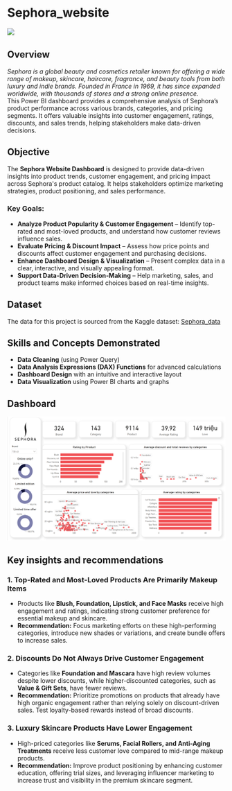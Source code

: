 # Sephora_website
<img src="https://www.thebudgetfashionista.com/wp-content/uploads/2021/03/sephora-logo-720x405.jpg" width="800">

## Overview
<i>Sephora is a global beauty and cosmetics retailer known for offering a wide range of makeup, skincare, haircare, fragrance, and beauty tools from both luxury and indie brands. Founded in France in 1969, it has since expanded worldwide, with thousands of stores and a strong online presence.</i>
<br>This Power BI dashboard provides a comprehensive analysis of Sephora’s product performance across various brands, categories, and pricing segments. It offers valuable insights into customer engagement, ratings, discounts, and sales trends, helping stakeholders make data-driven decisions.
## Objective 
<p>The <strong>Sephora Website Dashboard</strong> is designed to provide data-driven insights into product trends, customer engagement, and pricing impact across Sephora's product catalog. It helps stakeholders optimize marketing strategies, product positioning, and sales performance.</p>

<h3>Key Goals:</h3>
<ul>
    <li><strong>Analyze Product Popularity & Customer Engagement</strong> – Identify top-rated and most-loved products, and understand how customer reviews influence sales.</li>
    <li><strong>Evaluate Pricing & Discount Impact</strong> – Assess how price points and discounts affect customer engagement and purchasing decisions.</li>
    <li><strong>Enhance Dashboard Design & Visualization</strong> – Present complex data in a clear, interactive, and visually appealing format.</li>
    <li><strong>Support Data-Driven Decision-Making</strong> – Help marketing, sales, and product teams make informed choices based on real-time insights.</li>
</ul>

## Dataset 
The data for this project is sourced from the Kaggle dataset: <a href = "https://www.kaggle.com/datasets/raghadalharbi/all-products-available-on-sephora-website">Sephora_data</a>

## Skills and Concepts Demonstrated
<ul>
    <li><strong>Data Cleaning</strong> (using Power Query)</li>
    <li><strong>Data Analysis Expressions (DAX) Functions</strong> for advanced calculations</li>
    <li><strong>Dashboard Design</strong> with an intuitive and interactive layout</li>
    <li><strong>Data Visualization</strong> using Power BI charts and graphs</li>
</ul>

## Dashboard
![Sephora Dashboard](https://raw.githubusercontent.com/thmngan/Sephora_website/main/Dashboard_sephora.png)

## Key insights and recommendations
<h3>1. Top-Rated and Most-Loved Products Are Primarily Makeup Items</h3>
<ul>
    <li>Products like <strong>Blush, Foundation, Lipstick, and Face Masks</strong> receive high engagement and ratings, indicating strong customer preference for essential makeup and skincare.</li>
    <li><strong>Recommendation:</strong> Focus marketing efforts on these high-performing categories, introduce new shades or variations, and create bundle offers to increase sales.</li>
</ul>

<h3>2. Discounts Do Not Always Drive Customer Engagement</h3>
<ul>
    <li>Categories like <strong>Foundation and Mascara</strong> have high review volumes despite lower discounts, while higher-discounted categories, such as <strong>Value & Gift Sets</strong>, have fewer reviews.</li>
    <li><strong>Recommendation:</strong> Prioritize promotions on products that already have high organic engagement rather than relying solely on discount-driven sales. Test loyalty-based rewards instead of broad discounts.</li>
</ul>

<h3>3. Luxury Skincare Products Have Lower Engagement</h3>
<ul>
    <li>High-priced categories like <strong>Serums, Facial Rollers, and Anti-Aging Treatments</strong> receive less customer love compared to mid-range makeup products.</li>
    <li><strong>Recommendation:</strong> Improve product positioning by enhancing customer education, offering trial sizes, and leveraging influencer marketing to increase trust and visibility in the premium skincare segment.</li>
</ul>

